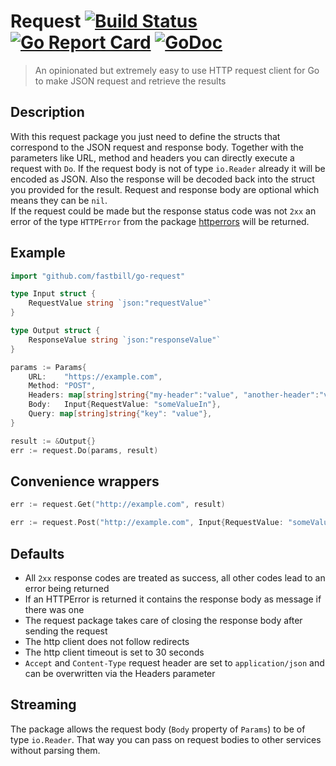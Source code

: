 # Request [![Build Status](https://travis-ci.com/fastbill/go-request.svg?branch=master)](https://travis-ci.com/fastbill/go-request) [![Go Report Card](https://goreportcard.com/badge/github.com/fastbill/go-request)](https://goreportcard.com/report/github.com/fastbill/go-request) [![GoDoc](https://godoc.org/github.com/fastbill/go-request?status.svg)](https://godoc.org/github.com/fastbill/go-request)

> An opinionated but extremely easy to use HTTP request client for Go to make JSON request and retrieve the results

## Description
With this request package you just need to define the structs that correspond to the JSON request and response body. Together with the parameters like URL, method and headers you can directly execute a request with `Do`. If the request body is not of type `io.Reader` already it will be encoded as JSON. Also the response will be decoded back into the struct you provided for the result. Request and response body are optional which means they can be `nil`.  
If the request could be made but the response status code was not `2xx` an error of the type `HTTPError` from the package [httperrors](https://github.com/fastbill/go-httperrors) will be returned.

## Example
```go
import "github.com/fastbill/go-request"

type Input struct {
	RequestValue string `json:"requestValue"`
}

type Output struct {
	ResponseValue string `json:"responseValue"`
}

params := Params{
    URL:    "https://example.com",
    Method: "POST",
    Headers: map[string]string{"my-header":"value", "another-header":"value2"}
    Body:   Input{RequestValue: "someValueIn"},
    Query: map[string]string{"key": "value"},
}

result := &Output{}
err := request.Do(params, result)
```

## Convenience wrappers
```go
err := request.Get("http://example.com", result)

err := request.Post("http://example.com", Input{RequestValue: "someValueIn"}, result)
```

## Defaults
* All `2xx` response codes are treated as success, all other codes lead to an error being returned
* If an HTTPError is returned it contains the response body as message if there was one
* The request package takes care of closing the response body after sending the request
* The http client does not follow redirects
* The http client timeout is set to 30 seconds
* `Accept` and `Content-Type` request header are set to `application/json` and can be overwritten via the Headers parameter

## Streaming
The package allows the request body (`Body` property of `Params`) to be of type `io.Reader`. That way you can pass on request bodies to other services without parsing them.

